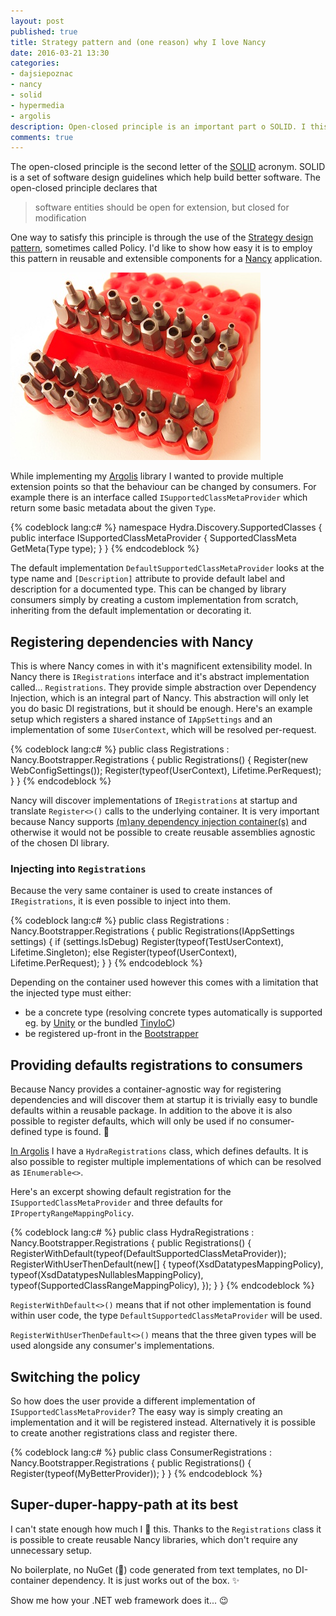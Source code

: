 ```yaml
---
layout: post
published: true
title: Strategy pattern and (one reason) why I love Nancy
date: 2016-03-21 13:30
categories:
- dajsiepoznac
- nancy
- solid
- hypermedia
- argolis
description: Open-closed principle is an important part o SOLID. I this post I present how it can be used to achieve extensibility of a Nancy web application
comments: true
---
```


The open-closed principle is the second letter of the [SOLID][solid] acronym. SOLID is a set of software design guidelines 
which help build better software. The open-closed principle declares that

> software entities should be open for extension, but closed for modification

One way to satisfy this principle is through the use of the [Strategy design pattern][strat], sometimes called Policy. I'd
like to show how easy it is to employ this pattern in reusable and extensible components for a [Nancy][nancy] application.

<!--more-->

![screwdrivers](/uploads/2016/03/Set_of_security_screw_driver_bits.jpg)

While implementing my [Argolis][Argolis] library I wanted to provide multiple extension points so that the behaviour can
be changed by consumers. For example there is an interface called `ISupportedClassMetaProvider` which return some basic
metadata about the given `Type`. 

{% codeblock lang:c# %}
namespace Hydra.Discovery.SupportedClasses
{
    public interface ISupportedClassMetaProvider
    {
        SupportedClassMeta GetMeta(Type type);
    }
}
{% endcodeblock %}

The default implementation `DefaultSupportedClassMetaProvider` looks at the type name and `[Description]` attribute to
provide default label and description for a documented type. This can be changed by library consumers simply by creating
a custom implementation from scratch, inheriting from the default implementation or decorating it.

## Registering dependencies with Nancy

This is where Nancy comes in with it's magnificent extensibility model. In Nancy there is `IRegistrations` interface and
it's abstract implementation called... `Registrations`. They provide simple abstraction over Dependency Injection, which
is an integral part of Nancy. This abstraction will only let you do basic DI registrations, but it should be enough. Here's
an example setup which registers a shared instance of `IAppSettings` and an implementation of some `IUserContext`, which
will be resolved per-request.

{% codeblock lang:c# %}
public class Registrations : Nancy.Bootstrapper.Registrations
{
    public Registrations()
    {
        Register<IAppSettings>(new WebConfigSettings());
        Register<IUserContext>(typeof(UserContext), Lifetime.PerRequest);
    }
}
{% endcodeblock %}

Nancy will discover implementations of `IRegistrations` at startup and translate `Register<>()` calls to the underlying
container. It is very important because Nancy supports [(m)any dependency injection container(s)][container-support] and
otherwise it would not be possible to create reusable assemblies agnostic of the chosen DI library. 

### Injecting into `Registrations`

Because the very same container is used to create instances of `IRegistrations`, it is even possible to inject into them.

{% codeblock lang:c# %}
public class Registrations : Nancy.Bootstrapper.Registrations
{
    public Registrations(IAppSettings settings)
    {
        if (settings.IsDebug)
            Register<IUserContext>(typeof(TestUserContext), Lifetime.Singleton);
        else
            Register<IUserContext>(typeof(UserContext), Lifetime.PerRequest);
    }
}
{% endcodeblock %}

Depending on the container used however this comes with a limitation that the injected type must either:

* be a concrete type (resolving concrete types automatically is supported eg. by [Unity][unity] or the bundled [TinyIoC][tiny])
* be registered up-front in the [Bootstrapper][bs]

## Providing defaults registrations to consumers

Because Nancy provides a container-agnostic way for registering dependencies and will discover them at startup it is
trivially easy to bundle defaults within a reusable package. In addition to the above it is also possible to register
defaults, which will only be used if no consumer-defined type is found. :tada:

[In Argolis](https://github.com/wikibus/Argolis/blob/master/src/Lernaean.Hydra.Nancy/HydraRegistrations.cs) I have a 
`HydraRegistrations` class, which defines defaults. It is also possible to register multiple implementations of which can
be resolved as `IEnumerable<>`.

Here's an excerpt showing default registration for the `ISupportedClassMetaProvider` and three defaults for
`IPropertyRangeMappingPolicy`.

{% codeblock lang:c# %}
public class HydraRegistrations : Nancy.Bootstrapper.Registrations
{
    public Registrations()
    {
        RegisterWithDefault<ISupportedClassMetaProvider>(typeof(DefaultSupportedClassMetaProvider));
        RegisterWithUserThenDefault<IPropertyRangeMappingPolicy>(new[]
        {
            typeof(XsdDatatypesMappingPolicy),
            typeof(XsdDatatypesNullablesMappingPolicy),
            typeof(SupportedClassRangeMappingPolicy),
        });
    }
}
{% endcodeblock %}

`RegisterWithDefault<>()` means that if not other implementation is found within user code, the type `DefaultSupportedClassMetaProvider`
will be used.

`RegisterWithUserThenDefault<>()` means that the three given types will be used alongside any consumer's implementations.

## Switching the policy

So how does the user provide a different implementation of `ISupportedClassMetaProvider`? The easy way is simply creating
an implementation and it will be registered instead. Alternatively it is possible to create another registrations class
and register there.

{% codeblock lang:c# %}
public class ConsumerRegistrations : Nancy.Bootstrapper.Registrations
{
    public Registrations()
    {
        Register<ISupportedClassMetaProvider>(typeof(MyBetterProvider));
    }
}
{% endcodeblock %}

## Super-duper-happy-path at its best

I can't state enough how much I :sparkling_heart: this. Thanks to the `Registrations` class it is possible to create 
reusable Nancy libraries, which don't require any unnecessary setup. 

No boilerplate, no NuGet (:poop:) code generated from text templates, no DI-container dependency. It is just works out of
the box. :sparkles:

Show me how your .NET web framework does it... :wink:

[solid]: https://en.wikipedia.org/wiki/SOLID_(object-oriented_design)
[strat]: http://www.oodesign.com/strategy-pattern.html
[nancy]: https://github.com/NancyFx/Nancy/
[Argolis]: https://github.com/wikibus/Argolis
[bs]: https://github.com/NancyFx/Nancy/wiki/Bootstrapping-nancy
[tiny]: https://github.com/grumpydev/TinyIoC
[unity]: http://stackoverflow.com/a/3267742/1103498
[container-support]: https://github.com/NancyFx/Nancy/wiki/Container-Support